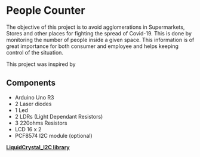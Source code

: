 # People Counter
The objective of this project is to avoid agglomerations in Supermarkets, Stores and other places for fighting the spread of Covid-19. This is done by monitoring the number of people inside a given space. This information is of great importance for both consumer and employee and helps keeping control of the situation.

This project was inspired by 

## Components
- Arduino Uno R3
- 2 Laser diodes
- 1 Led
- 2 LDRs (Light Dependant Resistors)
- 3 220ohms Resistors
- LCD 16 x 2
- PCF8574 I2C module (optional)

[**LiquidCrystal_I2C library**](https://www.arduinolibraries.info/libraries/liquid-crystal-i2-c)
